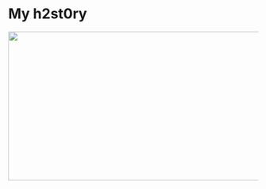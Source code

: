 # My h2st0ry

<a href="https://www.gitanimals.org/en_US?utm_medium=image&utm_source=h2st0ry&utm_content=farm">
<img
  src="https://render.gitanimals.org/farms/h2st0ry"
  width="800"
  height="300"
/>
</a>
